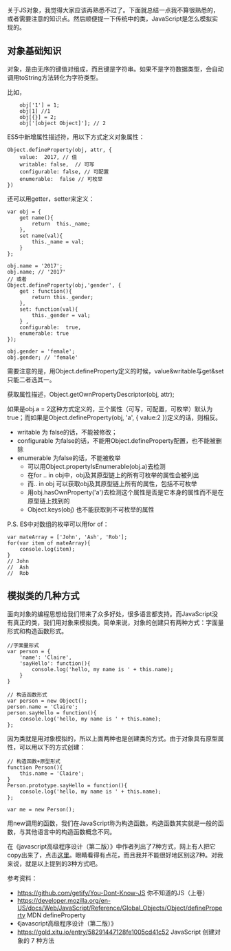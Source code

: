关于JS对象，我觉得大家应该再熟悉不过了。下面就总结一点我不算很熟悉的，或者需要注意的知识点。然后顺便提一下传统中的类，JavaScript是怎么模拟实现的。

## 对象基础知识

对象，是由无序的键值对组成，而且键是字符串。如果不是字符数据类型，会自动调用toString方法转化为字符类型。

比如，
```
    obj['1'] = 1;
    obj[1] //1
    obj[{}] = 2;   
    obj['[object Object]']; // 2
```

ES5中新增属性描述符，用以下方式定义对象属性：
```
Object.defineProperty(obj, attr, {
    value:  2017, // 值
    writable: false,  // 可写
    configurable: false, // 可配置
    enumerable:  false // 可枚举
}) 
```
还可以用getter，setter来定义：
``` 
var obj = { 
    get name(){
        return  this._name;
    }, 
    set name(val){ 
        this._name = val;
    }
};

obj.name = '2017';
obj.name; // '2017'
// 或者
Object.defineProperty(obj,'gender', {
    get : function(){
        return this._gender;
    }, 
    set: function(val){
        this._gender = val;
    } , 
    configurable:  true, 
    enumerable: true 
});

obj.gender = 'female';
obj.gender; // 'female'
```
需要注意的是，用Object.defineProperty定义的时候，value&writable与get&set只能二者选其一。

获取属性描述，Object.getOwnPropertyDescriptor(obj, attr);

如果是obj.a = 2这种方式定义的，三个属性（可写，可配置，可枚举）默认为true；而如果是Object.defineProperty(obj, 'a', { value:2 })定义的话，则相反。

+ writable 为 false的话，不能被修改；
+ configurable 为false的话，不能用Object.defineProperty配置，也不能被删除
+ enumerable 为false的话，不能被枚举
  + 可以用Object.propertyIsEnumerable(obj.a)去检测
  + 在for .. in obj中，obj及其原型链上的所有可枚举的属性会被列出
  + 而.. in obj 可以获取obj及其原型链上所有的属性，包括不可枚举
  + 用obj.hasOwnProperty('a')去检测这个属性是否是它本身的属性而不是在原型链上找到的
  + Object.keys(obj) 也不能获取到不可枚举的属性 

P.S. ES中对数组的枚举可以用for of：
```
var mateArray = ['John', 'Ash', 'Rob'];
for(var item of mateArray){
    console.log(item);
}
// John
//  Ash
//  Rob
``` 
## 模拟类的几种方式

面向对象的编程思想给我们带来了众多好处，很多语言都支持。而JavaScript没有真正的类，我们用对象来模拟类。简单来说，对象的创建只有两种方式：字面量形式和构造函数形式。
``` 
//字面量形式
var person = {
    'name': 'Claire',
    'sayHello': function(){
        console.log('hello, my name is ' + this.name);
    }
}

// 构造函数形式
var person = new Object();
person.name = 'Claire';
person.sayHello = function(){
    console.log('hello, my name is ' + this.name);
};
```  

因为类就是用对象模拟的，所以上面两种也是创建类的方式。由于对象具有原型属性，可以用以下的方式创建：
```  
// 构造函数+原型形式
function Person(){
    this.name = 'Claire';
} 
Person.prototype.sayHello = function(){
    console.log('hello, my name is ' + this.name);
};

var me = new Person();
```  
用new调用的函数，我们在JavaScript称为构造函数。构造函数其实就是一般的函数，与其他语言中的构造函数概念不同。

在《javascript高级程序设计（第二版）》中作者列出了7种方式，网上有人把它copy出来了，点击[这里](https://gold.xitu.io/entry/58291447128fe1005cd41c52)。眼睛看得有点花，而且我并不能很好地区别这7种。对我来说，就是以上提到的3种方式吧。


参考资料：
+ https://github.com/getify/You-Dont-Know-JS 你不知道的JS（上卷）
+ https://developer.mozilla.org/en-US/docs/Web/JavaScript/Reference/Global_Objects/Object/defineProperty MDN defineProperty
+ 《javascript高级程序设计（第二版）》
+ https://gold.xitu.io/entry/58291447128fe1005cd41c52 JavaScript 创建对象的 7 种方法
